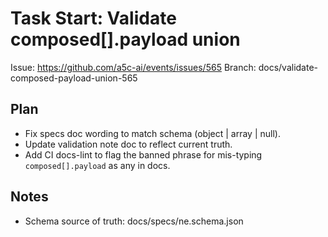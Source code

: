 # Task Start: Validate composed[].payload union

Issue: https://github.com/a5c-ai/events/issues/565
Branch: docs/validate-composed-payload-union-565

## Plan

- Fix specs doc wording to match schema (object | array | null).
- Update validation note doc to reflect current truth.
- Add CI docs-lint to flag the banned phrase for mis-typing `composed[].payload` as any in docs.

## Notes

- Schema source of truth: docs/specs/ne.schema.json
